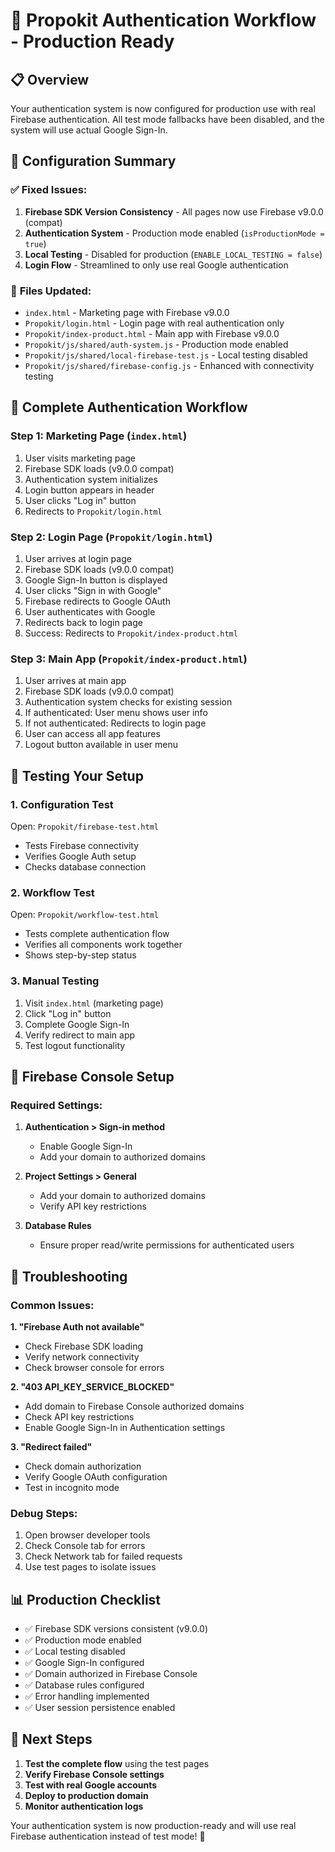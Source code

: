 # 🔐 Propokit Authentication Workflow - Production Ready

## 📋 Overview
Your authentication system is now configured for production use with real Firebase authentication. All test mode fallbacks have been disabled, and the system will use actual Google Sign-In.

## 🔧 Configuration Summary

### ✅ **Fixed Issues:**
1. **Firebase SDK Version Consistency** - All pages now use Firebase v9.0.0 (compat)
2. **Authentication System** - Production mode enabled (`isProductionMode = true`)
3. **Local Testing** - Disabled for production (`ENABLE_LOCAL_TESTING = false`)
4. **Login Flow** - Streamlined to only use real Google authentication

### 📁 **Files Updated:**
- `index.html` - Marketing page with Firebase v9.0.0
- `Propokit/login.html` - Login page with real authentication only
- `Propokit/index-product.html` - Main app with Firebase v9.0.0
- `Propokit/js/shared/auth-system.js` - Production mode enabled
- `Propokit/js/shared/local-firebase-test.js` - Local testing disabled
- `Propokit/js/shared/firebase-config.js` - Enhanced with connectivity testing

## 🔄 **Complete Authentication Workflow**

### **Step 1: Marketing Page (`index.html`)**
1. User visits marketing page
2. Firebase SDK loads (v9.0.0 compat)
3. Authentication system initializes
4. Login button appears in header
5. User clicks "Log in" button
6. Redirects to `Propokit/login.html`

### **Step 2: Login Page (`Propokit/login.html`)**
1. User arrives at login page
2. Firebase SDK loads (v9.0.0 compat)
3. Google Sign-In button is displayed
4. User clicks "Sign in with Google"
5. Firebase redirects to Google OAuth
6. User authenticates with Google
7. Redirects back to login page
8. Success: Redirects to `Propokit/index-product.html`

### **Step 3: Main App (`Propokit/index-product.html`)**
1. User arrives at main app
2. Firebase SDK loads (v9.0.0 compat)
3. Authentication system checks for existing session
4. If authenticated: User menu shows user info
5. If not authenticated: Redirects to login page
6. User can access all app features
7. Logout button available in user menu

## 🧪 **Testing Your Setup**

### **1. Configuration Test**
Open: `Propokit/firebase-test.html`
- Tests Firebase connectivity
- Verifies Google Auth setup
- Checks database connection

### **2. Workflow Test**
Open: `Propokit/workflow-test.html`
- Tests complete authentication flow
- Verifies all components work together
- Shows step-by-step status

### **3. Manual Testing**
1. Visit `index.html` (marketing page)
2. Click "Log in" button
3. Complete Google Sign-In
4. Verify redirect to main app
5. Test logout functionality

## 🔧 **Firebase Console Setup**

### **Required Settings:**
1. **Authentication > Sign-in method**
   - Enable Google Sign-In
   - Add your domain to authorized domains

2. **Project Settings > General**
   - Add your domain to authorized domains
   - Verify API key restrictions

3. **Database Rules**
   - Ensure proper read/write permissions for authenticated users

## 🚨 **Troubleshooting**

### **Common Issues:**

**1. "Firebase Auth not available"**
- Check Firebase SDK loading
- Verify network connectivity
- Check browser console for errors

**2. "403 API_KEY_SERVICE_BLOCKED"**
- Add domain to Firebase Console authorized domains
- Check API key restrictions
- Enable Google Sign-In in Authentication settings

**3. "Redirect failed"**
- Check domain authorization
- Verify Google OAuth configuration
- Test in incognito mode

### **Debug Steps:**
1. Open browser developer tools
2. Check Console tab for errors
3. Check Network tab for failed requests
4. Use test pages to isolate issues

## 📊 **Production Checklist**

- ✅ Firebase SDK versions consistent (v9.0.0)
- ✅ Production mode enabled
- ✅ Local testing disabled
- ✅ Google Sign-In configured
- ✅ Domain authorized in Firebase Console
- ✅ Database rules configured
- ✅ Error handling implemented
- ✅ User session persistence enabled

## 🎯 **Next Steps**

1. **Test the complete flow** using the test pages
2. **Verify Firebase Console settings**
3. **Test with real Google accounts**
4. **Deploy to production domain**
5. **Monitor authentication logs**

Your authentication system is now production-ready and will use real Firebase authentication instead of test mode! 🚀

